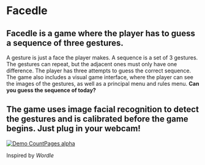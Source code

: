 # Facedle
## Facedle is a game where the player has to guess a sequence of three gestures. 
A gesture is just a face the player makes. A sequence is a set of 3 gestures.
The gestures can repeat, but the adjacent ones must only have one difference. The player has three attempts to guess the correct sequence. 
The game also includes a visual game interface, where the player can see the images of the gestures, as well as a principal menu and rules menu.
**Can you guess the sequence of today?**

## The game uses image facial recognition to detect the gestures and is calibrated before the game begins. Just plug in your webcam!



[![Demo CountPages alpha](https://share.gifyoutube.com/KzB6Gb.gif)](https://www.youtube.com/watch?v=ek1j272iAmc)

Inspired by *Wordle*
